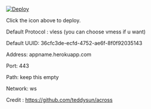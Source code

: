 [![Deploy](https://www.herokucdn.com/deploy/button.png)](https://dashboard.heroku.com/new?template=https://github.com/dyusus/xr-heroku)

Click the icon above to deploy.

Default Protocol : vless (you can choose vmess if u want)

Default UUID: 36cfc3de-ecfd-4752-ae6f-8f0f92035143

Address: appname.herokuapp.com

Port: 443

Path: keep this empty

Network: ws

Credit : https://github.com/teddysun/across

